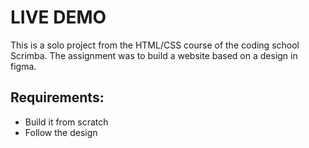 # LIVE DEMO

This is a solo project from the HTML/CSS course of the coding school Scrimba. The assignment was to build a website based on a design in figma.

## Requirements:

- Build it from scratch
- Follow the design
